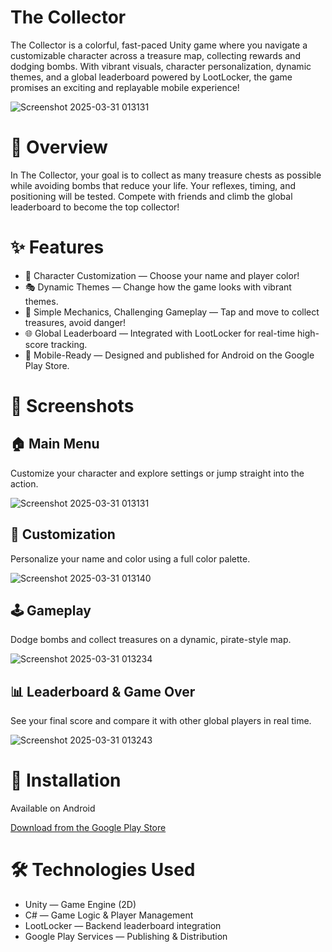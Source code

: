 # The Collector
The Collector is a colorful, fast-paced Unity game where you navigate a customizable character across a treasure map, collecting rewards and dodging bombs. With vibrant visuals, character personalization, dynamic themes, and a global leaderboard powered by LootLocker, the game promises an exciting and replayable mobile experience!

![Screenshot 2025-03-31 013131](https://github.com/user-attachments/assets/e27aacc4-b043-4b12-83e4-31383def9835)

# 🧭 Overview
In The Collector, your goal is to collect as many treasure chests as possible while avoiding bombs that reduce your life. Your reflexes, timing, and positioning will be tested. Compete with friends and climb the global leaderboard to become the top collector!

# ✨ Features
- 🎨 Character Customization — Choose your name and player color!
- 🎭 Dynamic Themes — Change how the game looks with vibrant themes.
- 🧠 Simple Mechanics, Challenging Gameplay — Tap and move to collect treasures, avoid danger!
- 🌐 Global Leaderboard — Integrated with LootLocker for real-time high-score tracking.
- 📱 Mobile-Ready — Designed and published for Android on the Google Play Store.

# 📸 Screenshots
## 🏠 Main Menu
Customize your character and explore settings or jump straight into the action.

![Screenshot 2025-03-31 013131](https://github.com/user-attachments/assets/e0b1cee4-300c-4a2e-986b-e623334d7741)

## 🎨 Customization
Personalize your name and color using a full color palette.

![Screenshot 2025-03-31 013140](https://github.com/user-attachments/assets/a2fd5c95-26b1-4f3c-a0d4-a0b92df88653)

## 🕹️ Gameplay
Dodge bombs and collect treasures on a dynamic, pirate-style map.

![Screenshot 2025-03-31 013234](https://github.com/user-attachments/assets/3e7a18ab-3083-4bc6-b98c-a118fa39d64e)

## 📊 Leaderboard & Game Over
See your final score and compare it with other global players in real time.

![Screenshot 2025-03-31 013243](https://github.com/user-attachments/assets/07e0b873-3019-47af-b7e8-8f4a85b7055d)

# 🚀 Installation
Available on Android

[Download from the Google Play Store](https://play.google.com/store/apps/details?id=com.TheanaProductions.TheCollector)

# 🛠️ Technologies Used
- Unity — Game Engine (2D)
- C# — Game Logic & Player Management
- LootLocker — Backend leaderboard integration
- Google Play Services — Publishing & Distribution
